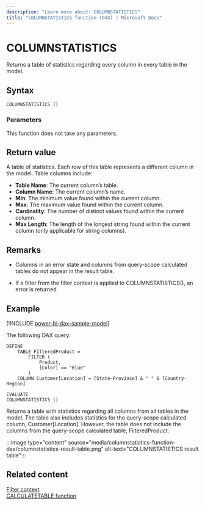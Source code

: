 ```yaml
---
description: "Learn more about: COLUMNSTATISTICS"
title: "COLUMNSTATISTICS function (DAX) | Microsoft Docs"
---
```

# COLUMNSTATISTICS

Returns a table of statistics regarding every column in every table in the model.

## Syntax

```dax
COLUMNSTATISTICS ()
```

### Parameters

This function does not take any parameters.

## Return value

A table of statistics. Each row of this table represents a different column in the model. Table columns include:

- **Table Name**: The current column’s table.
- **Column Name**: The current column’s name.
- **Min**: The minimum value found within the current column.
- **Max**: The maximum value found within the current column.
- **Cardinality**: The number of distinct values found within the current column.
- **Max Length**: The length of the longest string found within the current column (only applicable for string columns).

## Remarks

- Columns in an error state and columns from query-scope calculated tables do not appear in the result table.

- If a filter from the filter context is applied to COLUMNSTATISTICS(), an error is returned.


## Example

[!INCLUDE [power-bi-dax-sample-model](includes/power-bi-dax-sample-model.md)]

The following DAX query:

```dax
DEFINE
    TABLE FilteredProduct =
        FILTER (
            Product,
            [Color] == "Blue"
        )
    COLUMN Customer[Location] = [State-Province] & " " & [Country-Region]

EVALUATE
COLUMNSTATISTICS ()

```

Returns a table with statistics regarding all columns from all tables in the model. The table also includes statistics for the query-scope calculated column, Customer[Location]. However, the table does not include the columns from the query-scope calculated table, FilteredProduct.

:::image type="content" source="media/columnstatistics-function-dax/columnstatistics-result-table.png" alt-text="COLUMNSTATISTICS result table":::

## Related content

[Filter context](dax-overview.md#filter-context)  
[CALCULATETABLE function](calculatetable-function-dax.md)  

